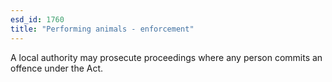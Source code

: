 ```yaml
---
esd_id: 1760
title: "Performing animals - enforcement"
---
```


A local authority may prosecute proceedings where any person commits an offence under the Act.

